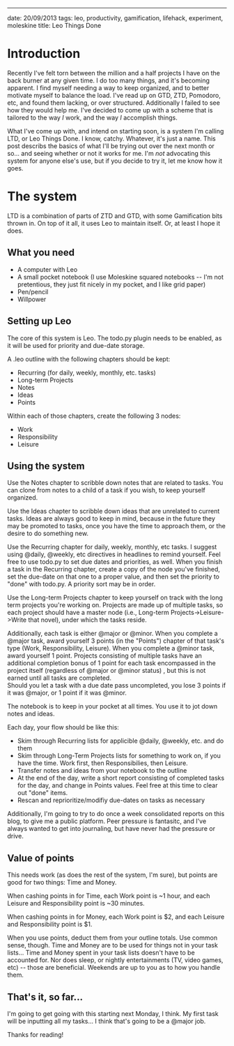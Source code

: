 ---
date: 20/09/2013
tags: leo, productivity, gamification, lifehack, experiment, moleskine
title: Leo Things Done

# Introduction

Recently I've felt torn between the million and a half projects I have 
on the back burner at any given time.  I do too many things, and it's
becoming apparent.  I find myself needing a way to keep organized, and
to better motivate myself to balance the load.  I've read up on GTD,
ZTD, Pomodoro, etc, and found them lacking, or over structured.  Additionally
I failed to see how they would help me.  I've decided to come up with a
scheme that is tailored to the way *I* work, and the way *I* accomplish
things.

What I've come up with, and intend on starting soon, is a system I'm 
calling LTD, or Leo Things Done.  I know, catchy.  Whatever, it's just
a name.  This post describs the basics of what I'll be trying out over
the next month or so... and seeing whether or not it works for me.  I'm
*not* advocating this system for anyone else's use, but if you decide
to try it, let me know how it goes.

# The system
LTD is a combination of parts of ZTD and GTD, with some Gamification
bits thrown in.  On top of it all, it uses Leo to maintain itself.
Or, at least I hope it does.

## What you need
  - A computer with Leo
  - A small pocket notebook (I use Moleskine squared notebooks -- I'm not pretentious, they just fit nicely in my pocket, and I like grid paper)
  - Pen/pencil
  - Willpower

## Setting up Leo
The core of this system is Leo.  The todo.py plugin needs to be enabled, as it will be used for priority and due-date storage.

A .leo outline with the following chapters should be kept:

  - Recurring (for daily, weekly, monthly, etc. tasks)
  - Long-term Projects
  - Notes
  - Ideas
  - Points

Within each of those chapters, create the following 3 nodes:

  - Work
  - Responsibility
  - Leisure

## Using the system
Use the Notes chapter to scribble down notes that are related to tasks.  You can clone from notes to a child of a task if you wish, to keep
yourself organized.

Use the Ideas chapter to scribble down ideas that are unrelated to current tasks.  Ideas are always good to keep in mind, because in the
future they may be promoted to tasks, once you have the time to approach them, or the desire to do something new.

Use the Recurring chapter for daily, weekly, monthly, etc tasks.  I suggest using @daily, @weekly, etc directives in headlines to remind yourself.  Feel free
to use todo.py to set due dates and priorities, as well.  When you finish a task in the Recurring chapter, create a copy of the node you've finished, set the
due-date on that one to a proper value, and then set the priority to "done" with todo.py.  A priority sort may be in order.  

Use the Long-term Projects chapter to keep yourself on track with the long term projects you're working on.  Projects are made up of multiple tasks, so
each project should have a master node (i.e., Long-term Projects->Leisure->Write that novel), under which the tasks reside.

Additionally, each task is either @major or @minor.  When you complete a @major task, award yourself 3 points (in the "Points") chapter of that task's type 
(Work, Responsibility, Leisure).  When you complete a @minor task, award yourself 1 point.  Projects consisting of multiple tasks have an additional completion
bonus of 1 point for each task encompassed in the project itself (regardless of @major or @minor status) , but this is not earned until all tasks are completed.  
Should you let a task with a due date pass uncompleted, you lose 3 points if it was @major, or 1 point if it was @minor.

The notebook is to keep in your pocket at all times.  You use it to jot down notes and ideas.

Each day, your flow should be like this:

  - Skim through Recurring lists for applicible @daily, @weekly, etc. and do them
  - Skim through Long-Term Projects lists for something to work on, if you have the time.  Work first, then Responsibilies, then Leisure.
  - Transfer notes and ideas from your notebook to the outline
  - At the end of the day, write a short report consisting of completed tasks for the day, and change in Points values.  Feel free at this time to clear out "done" items.
  - Rescan and reprioritize/modifiy due-dates on tasks as necessary

Additionally, I'm going to try to do once a week consolidated reports on this blog, to give me a public platform.  Peer pressure is fantasitc, and I've always
wanted to get into journaling, but have never had the pressure or drive.

## Value of points
This needs work (as does the rest of the system, I'm sure), but points are good for two things: Time and Money.

When cashing points in for Time, each Work point is ~1 hour, and each Leisure and Responsibility point is ~30 minutes.

When cashing points in for Money, each Work point is $2, and each Leisure and Responsibility point is $1.

When you use points, deduct them from your outline totals.  Use common sense, though.  Time and Money are to be
used for things not in your task lists...  Time and Money spent in your task lists doesn't have to be accounted for.
Nor does sleep, or nightly entertainments (TV, video games, etc) -- those are beneficial.  Weekends are up to you
as to how you handle them.

## That's it, so far...
I'm going to get going with this starting next Monday, I think.  My first task will be inputting all my tasks... I think that's going to be a @major job.

Thanks for reading!